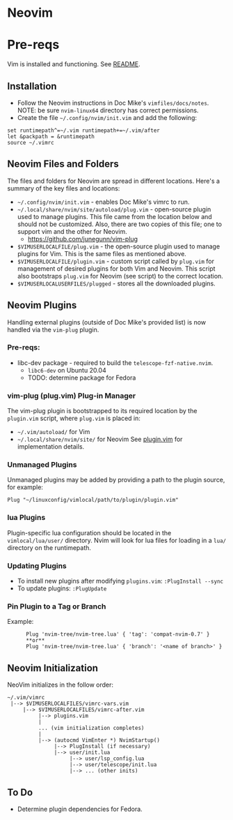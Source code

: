 # Neovim

# Pre-reqs 
Vim is installed and functioning. See [README](./README.md).

## Installation

* Follow the Neovim instructions in Doc Mike's `vimfiles/docs/notes`. NOTE:
  be sure `nvim-linux64` directory has correct permissions.
* Create the file `~/.config/nvim/init.vim` and add the following:
```
set runtimepath^=~/.vim runtimepath+=~/.vim/after
let &packpath = &runtimepath
source ~/.vimrc
```

## Neovim Files and Folders

The files and folders for Neovim are spread in different locations. Here's a
summary of the key files and locations:

* `~/.config/nvim/init.vim` - enables Doc Mike's vimrc to run.
* `~/.local/share/nvim/site/autoload/plug.vim` - open-source plugin used to
  manage plugins. This file came from the location below and should not be
  customized. Also, there are two copies of this file; one to support vim
  and the other for Neovim.
    - https://github.com/junegunn/vim-plug
* `$VIMUSERLOCALFILE/plug.vim` - the open-source plugin used to manage plugins
  for Vim. This is the same files as mentioned above.
* `$VIMUSERLOCALFILE/plugin.vim` - custom script called by `plug.vim` for
  management of desired plugins for both Vim and Neovim. This script also
  bootstraps `plug.vim` for Neovim (see script) to the correct location.
* `$VIMUSERLOCALUSERFILES/plugged` - stores all the downloaded plugins.

## Neovim Plugins

Handling external plugins (outside of Doc Mike's provided list) is now
handled via the `vim-plug` plugin.

### Pre-reqs:

* libc-dev package - required to build the `telescope-fzf-native.nvim`.
    - `libc6-dev` on Ubuntu 20.04
    - TODO: determine package for Fedora

### vim-plug (plug.vim) Plug-in Manager

The vim-plug plugin is bootstrapped to its required location by the
`plugin.vim` script, where `plug.vim` is placed in:
* `~/.vim/autoload/` for Vim
* `~/.local/share/nvim/site/` for Neovim
 See [plugin.vim](./plugin.vim) for implementation details.

### Unmanaged Plugins

Unmanaged plugins may be added by providing a path to the plugin source, for
example:

```vim
Plug "~/linuxconfig/vimlocal/path/to/plugin/plugin.vim"
```

### lua Plugins

Plugin-specific lua configuration should be located in the
`vimlocal/lua/user/` directory. Nvim will look for lua files for loading in
a `lua/` directory on the runtimepath.

### Updating Plugins

* To install new plugins after modifying `plugins.vim`: `:PlugInstall --sync`
* To update plugins: `:PlugUpdate`

### Pin Plugin to a Tag or Branch

Example:

```vim
      Plug 'nvim-tree/nvim-tree.lua' { 'tag': 'compat-nvim-0.7' }
      **or**
      Plug 'nvim-tree/nvim-tree.lua' { 'branch': '<name of branch>' }
```

## Neovim Initialization

NeoVim initializes in the follow order:

```
~/.vim/vimrc
 |--> $VIMUSERLOCALFILES/vimrc-vars.vim
     |--> $VIMUSERLOCALFILES/vimrc-after.vim
          |--> plugins.vim
          |
          ... (vim initialization completes)
          |
          |--> (autocmd VimEnter *) NvimStartup()
               |--> PlugInstall (if necessary)
               |--> user/init.lua
                    |--> user/lsp_config.lua
                    |--> user/telescope/init.lua
                    |--> ... (other inits)
```

## To Do
* Determine plugin dependencies for Fedora.
